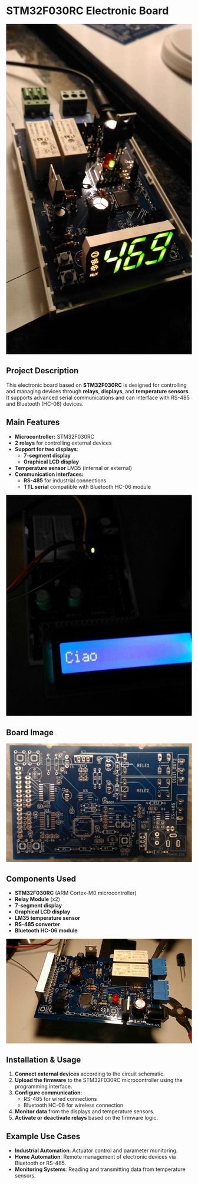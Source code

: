 # STM32F030RC Electronic Board

![board](images/board0.jpg)  

## Project Description
This electronic board based on **STM32F030RC** is designed for controlling and managing devices through **relays**, **displays**, and **temperature sensors**. It supports advanced serial communications and can interface with RS-485 and Bluetooth (HC-06) devices.

## Main Features
- **Microcontroller:** STM32F030RC
- **2 relays** for controlling external devices
- **Support for two displays**:
  - **7-segment display**
  - **Graphical LCD display**
- **Temperature sensor** LM35 (internal or external)
- **Communication interfaces:**
  - **RS-485** for industrial connections
  - **TTL serial** compatible with Bluetooth HC-06 module
  
  
![board](images/board2.jpg)  

## Board Image
![board](images/board1.jpg)  

## Components Used
- **STM32F030RC** (ARM Cortex-M0 microcontroller)
- **Relay Module** (x2)
- **7-segment display**
- **Graphical LCD display**
- **LM35 temperature sensor**
- **RS-485 converter**
- **Bluetooth HC-06 module**

![board](images/board3.jpg)  

## Installation & Usage
1. **Connect external devices** according to the circuit schematic.
2. **Upload the firmware** to the STM32F030RC microcontroller using the programming interface.
3. **Configure communication**:
   - RS-485 for wired connections
   - Bluetooth HC-06 for wireless connection
4. **Monitor data** from the displays and temperature sensors.
5. **Activate or deactivate relays** based on the firmware logic.

## Example Use Cases
- **Industrial Automation**: Actuator control and parameter monitoring.
- **Home Automation**: Remote management of electronic devices via Bluetooth or RS-485.
- **Monitoring Systems**: Reading and transmitting data from temperature sensors.